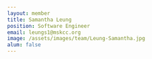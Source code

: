 ```yaml
---
layout: member
title: Samantha Leung
position: Software Engineer
email: leungs1@mskcc.org
image: /assets/images/team/Leung-Samantha.jpg
alum: false
---
```

